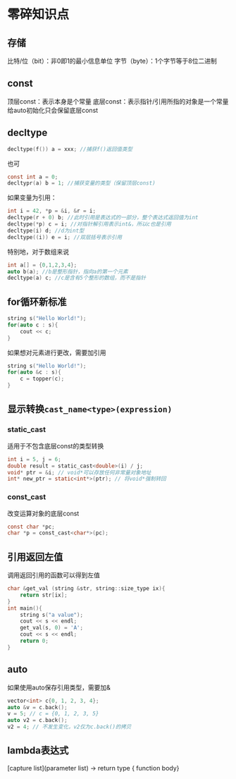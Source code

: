 # 零碎知识点
## 存储
比特/位（bit）：非0即1的最小信息单位
字节（byte）：1个字节等于8位二进制
## const
顶层const：表示本身是个常量
底层const：表示指针/引用所指的对象是一个常量
给auto初始化只会保留底层const
## decltype
```C
decltype(f()) a = xxx; //捕获f()返回值类型
```
也可
```C
const int a = 0;
decltypr(a) b = 1; //捕获变量的类型（保留顶层const)
```
如果变量为引用：
```C
int i = 42, *p = &i, &r = i;
decltype(r + 0) b; //此时引用是表达式的一部分，整个表达式返回值为int
decltype(*p) c = i; //对指针解引用表示int&，所以c也是引用
decltype(i) d; //d为int型
decltype((i)) e = i; //双层括号表示引用
```
特别地，对于数组来说
```C
int a[] = {0,1,2,3,4};
auto b(a); //b是整形指针，指向a的第一个元素
decltype(a) c; //c是含有5个整形的数组，而不是指针
```
## for循环新标准
```C
string s("Hello World!");
for(auto c : s){
    cout << c;
}
```
如果想对元素进行更改，需要加引用
```C
string s("Hello World!");
for(auto &c : s){
    c = topper(c);
}
```
## 显示转换`cast_name<type>(expression)`
### static_cast
适用于不包含底层const的类型转换
```C
int i = 5, j = 6;
double result = static_cast<double>(i) / j;
void* ptr = &i; // void*可以存放任何非常量对象地址
int* new_ptr = static<int*>(ptr); // 将void*强制转回
```
### const_cast
改变运算对象的底层const
```C
const char *pc;
char *p = const_cast<char*>(pc);
```
## 引用返回左值
调用返回引用的函数可以得到左值
```C
char &get_val (string &str, string::size_type ix){
    return str[ix];
}
int main(){
    string s("a value");
    cout << s << endl;
    get_val(s, 0) = 'A';
    cout << s << endl;
    return 0;
} 
```
## auto
如果使用auto保存引用类型，需要加&
```C
vector<int> c{0, 1, 2, 3, 4};
auto &v = c.back();
v = 5; // c = {0, 1, 2, 3, 5}
auto v2 = c.back();
v2 = 4; // 不发生变化，v2仅为c.back()的拷贝
```
## lambda表达式
[capture list](parameter list) -> return type { function body}